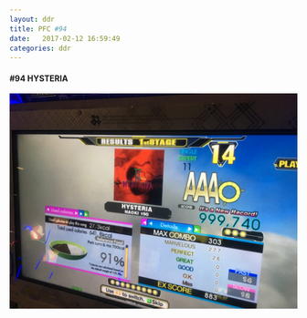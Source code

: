 ```yaml
---
layout: ddr
title: PFC #94
date:   2017-02-12 16:59:49
categories: ddr
---
```

#### **#94** HYSTERIA
![](/images/pfc/94_HYSTERIA.jpg)
